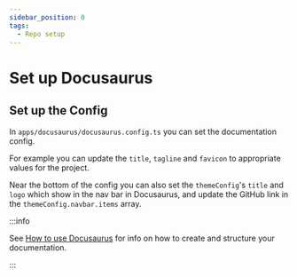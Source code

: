 ```yaml
---
sidebar_position: 0
tags:
  - Repo setup
---
```


# Set up Docusaurus

## Set up the Config

In `apps/docusaurus/docusaurus.config.ts` you can set the documentation config.

For example you can update the `title`, `tagline` and `favicon` to appropriate values for the project.

Near the bottom of the config you can also set the `themeConfig`'s `title` and `logo` which show in the nav bar in Docusaurus, and update the GitHub link in the `themeConfig.navbar.items` array.

:::info

See [How to use Docusaurus](./how-to-use-docusaurus.md) for info on how to create and structure your documentation.

:::
